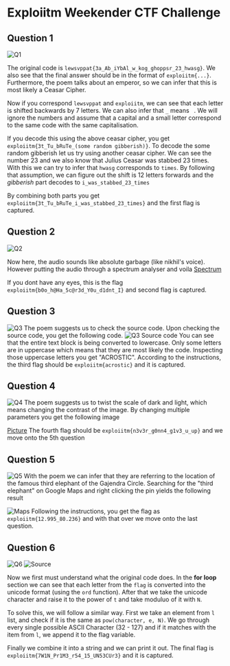 # Exploiitm Weekender CTF Challenge

## Question 1
![Q1](/Q1.png)

The original code is `lewsvppat{3a_Ab_iYbAl_w_kog_ghoppsr_23_hwasg}`. We also see that the final answer should be in the format of `exploiitm{...}`. Furthermore, the poem talks about an emperor, so we can infer that this is most likely a Ceasar Cipher. 

Now if you correspond `lewsvppat` and `exploiitm`, we can see that each letter is shifted backwards by 7 letters. We can also infer that `_` means ` `. We will ignore the numbers and assume that a capital and a small letter correspond to the same code with the same capitalisation. 

If you decode this using the above ceasar cipher, you get `exploiitm{3t_Tu_bRuTe_(some random gibberish)}`. To decode the some random gibberish let us try using another ceasar cipher. We can see the number 23 and we also know that Julius Ceasar was stabbed 23 times. With this we can try to infer that `hwasg` corresponds to `times`. By following that assumption, we can figure out the shift is 12 letters forwards and the _gibberish_ part decodes to `i_was_stabbed_23_times`

By combining both parts you get `exploiitm{3t_Tu_bRuTe_i_was_stabbed_23_times}` and the first flag is captured. 

## Question 2
![Q2](/Q2.png)

Now here, the audio sounds like absolute garbage (like nikhil's voice). However putting the audio through a spectrum analyser and voila
[Spectrum](/Q2%20Spectrum.png)

If you dont have any eyes, this is the flag `exploiitm{b0o_h@Ha_5c@r3d_Y0u_d1dnt_I}` and second flag is captured.

## Question 3
![Q3](/Q3.png)
The poem suggests us to check the source code. Upon checking the source code, you get the following code.
![Q3 Source code](/Q3%20Source%20Code.png)
You can see that the entire text block is being converted to lowercase. Only some letters are in uppercase which means that they are most likely the code. Inspecting those uppercase letters you get "ACROSTIC". According to the instructions, the third flag should be `exploiitm{acrostic}` and it is captured.

## Question 4
![Q4](/Q4.png)
The poem suggests us to twist the scale of dark and light, which means changing the contrast of the image. By changing multiple parameters you get the following image

[Picture](/Q4%20Picture.png)
The fourth flag should be `exploiitm{n3v3r_g0nn4_g1v3_u_up}` and we move onto the 5th question

## Question 5
![Q5](/Q5.png)
With the poem we can infer that they are referring to the location of the famous third elephant of the Gajendra Circle. Searching for the "third elephant" on Google Maps and right clicking the pin yields the following result 

![Maps](/Q5%20Maps.png)
Following the instructions, you get the flag as `exploiitm{12.995_80.236}` and with that over we move onto the last question.

## Question 6
![Q6](/Q6.png)
![Source](/Q6%20Source.png)

Now we first must understand what the original code does. In the **for loop** section we can see that each letter from the `flag` is converted into the unicode format (using the `ord` function). After that we take the unicode character and raise it to the power of `t` and take moduluo of it with `N`.

To solve this, we will follow a similar way. First we take an element from `l` list, and check if it is the same as `pow(character, e, N)`. We go through every single possible ASCII Character (32 - 127) and if it matches with the item from `l`, we append it to the flag variable.

Finally we combine it into a string and we can print it out. The final flag is `exploiitm{7W1N_Pr1M3_r54_15_UN53CUr3}` and it is captured.